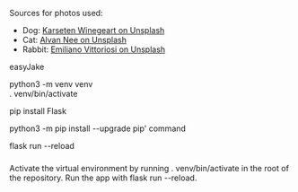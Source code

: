 Sources for photos used: 

- Dog: [Karseten Winegeart on Unsplash](https://unsplash.com/photos/5PVXkqt2s9k)
- Cat: [Alvan Nee on Unsplash](https://unsplash.com/photos/ZCHj_2lJP00)
- Rabbit: [Emiliano Vittoriosi on Unsplash](https://unsplash.com/photos/3FSBkX4yG80)


easyJake


python3 -m venv venv                
. venv/bin/activate           


pip install Flask           

python3 -m pip install --upgrade pip' command

flask run --reload                


#####

Activate the virtual environment by running . venv/bin/activate in the root of the repository.
Run the app with flask run --reload.

